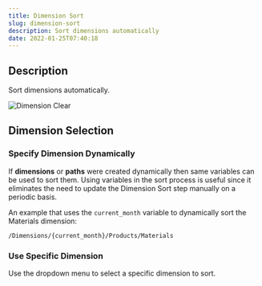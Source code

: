 ```yaml
---
title: Dimension Sort
slug: dimension-sort
description: Sort dimensions automatically
date: 2022-01-25T07:40:18
---
```


## Description
Sort dimensions automatically.


![Dimension Clear](/images/dimension_clear.png)



## Dimension Selection
### Specify Dimension Dynamically
If **dimensions** or **paths** were created dynamically then same variables can be used to sort them. Using variables in the sort process is useful since it eliminates the need to update the Dimension Sort step manually on a periodic basis.



An example that uses the `current_month` variable to dynamically sort the Materials dimension:

```
/Dimensions/{current_month}/Products/Materials
```

### Use Specific Dimension

Use the dropdown menu to select a specific dimension to sort.